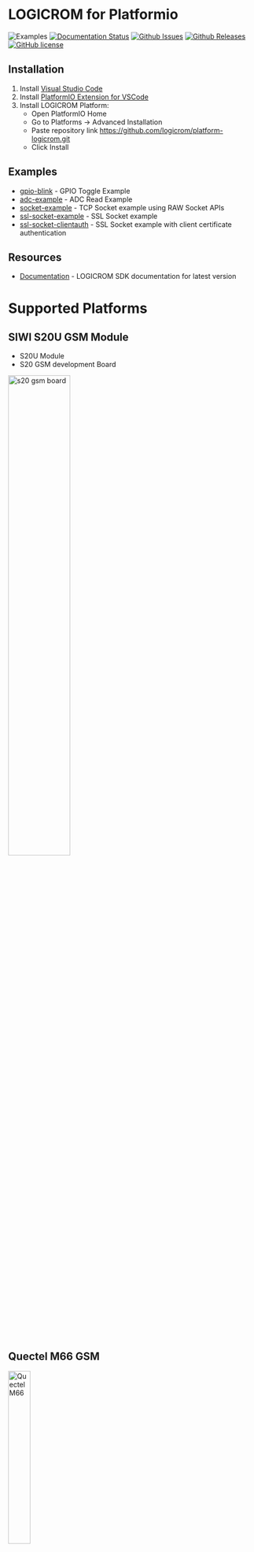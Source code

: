 # LOGICROM for Platformio

![Examples](https://github.com/waybyte/platform-logicrom/workflows/Examples/badge.svg)
[![Documentation Status](https://readthedocs.org/projects/logicromsdk/badge/?version=latest)](https://docs.logicrom.com)
[![Github Issues](https://img.shields.io/github/issues/waybyte/platform-logicrom.svg)](http://github.com/waybyte/platform-logicrom/issues)
[![Github Releases](https://img.shields.io/github/release/waybyte/platform-logicrom.svg)](https://github.com/waybyte/platform-logicrom/releases)
[![GitHub license](https://img.shields.io/badge/license-MIT-blue.svg)](https://github.com/waybyte/platform-logicrom/blob/master/LICENSE)

## Installation

1. Install [Visual Studio Code](https://code.visualstudio.com/)
2. Install [PlatformIO Extension for VSCode](https://platformio.org/platformio-ide)
3. Install LOGICROM Platform:
	* Open PlatformIO Home
	* Go to Platforms -> Advanced Installation
	* Paste repository link https://github.com/logicrom/platform-logicrom.git
	* Click Install

## Examples

* [gpio-blink](https://github.com/waybyte/platform-logicrom/tree/master/examples/gpio-blink) - GPIO Toggle Example
* [adc-example](https://github.com/waybyte/platform-logicrom/tree/master/examples/adc-example) - ADC Read Example
* [socket-example](https://github.com/waybyte/platform-logicrom/tree/master/examples/socket-example) - TCP Socket example using RAW Socket APIs
* [ssl-socket-example](https://github.com/waybyte/platform-logicrom/tree/master/examples/ssl-socket-example) - SSL Socket example
* [ssl-socket-clientauth](https://github.com/waybyte/platform-logicrom/tree/master/examples/ssl-socket-clientauth) - SSL Socket example with client certificate authentication

## Resources

* [Documentation](https://docs.logicrom.com) - LOGICROM SDK documentation for latest version

# Supported Platforms
## SIWI S20U GSM Module
* S20U Module
* S20 GSM development Board
<img src="https://waybyte.github.io/asset/s20gsm_board.png" alt="s20 gsm board" width="50%">

## Quectel M66 GSM
<img src="https://www.quectel.com/UploadImage/Product/20200304152709774.png" alt="Quectel M66" width="30%">

## Quectel MC60 GSM
<img src="https://www.quectel.com/UploadImage/Product/20200302164806327.png" alt="Quectel MC60" width="30%">

## Quectel MC20 GSM
<img src="https://www.quectel.com/UploadImage/Product/20200302175738828.png" alt="Quectel MC20" width="30%">

## Quectel M56 GSM
<img src="https://www.quectel.com/UploadImage/Product/20200304115535722.png" alt="Quectel M56" width="30%">
